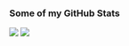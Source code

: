 ### Some of my GitHub Stats
<p>
    <img src="https://github-readme-stats.vercel.app/api?username=SRahmanistic&show_icons=true&theme=dark&line_height=40">
    <img src="https://github-readme-stats.vercel.app/api/top-langs/?username=SRahmanistic&theme=dark">
</p>
